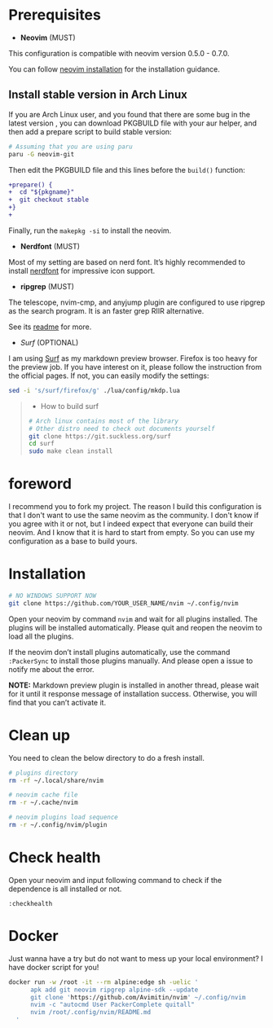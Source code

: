 # Prerequisites

* **Neovim** (MUST)

This configuration is compatible with neovim version 0.5.0 - 0.7.0.

You can follow
[neovim installation](https://github.com/neovim/neovim/wiki/Installing-Neovim)
for the installation guidance.

## Install stable version in Arch Linux

If you are Arch Linux user, and you found that there are some bug in the latest version
, you can download PKGBUILD file with your aur helper, and then add a prepare script to
build stable version:

```bash
# Assuming that you are using paru
paru -G neovim-git
```

Then edit the PKGBUILD file and this lines before the `build()` function:

```diff
+prepare() {
+  cd "${pkgname}"
+  git checkout stable
+}
+
```

Finally, run the `makepkg -si` to install the neovim.

* **Nerdfont** (MUST)

Most of my setting are based on nerd font. It’s highly recommended to
install [nerdfont](https://www.nerdfonts.com/font-downloads) for
impressive icon support.

* **ripgrep** (MUST)

The telescope, nvim-cmp, and anyjump plugin are configured to use ripgrep
as the search program. It is an faster grep RIIR alternative.

See its [readme](https://github.com/BurntSushi/ripgrep) for more.

* *Surf* (OPTIONAL)

I am using [Surf](https://surf.suckless.org/) as my markdown preview
browser. Firefox is too heavy for the preview job. If you have interest
on it, please follow the instruction from the official pages. If not,
you can easily modify the settings:

```bash
sed -i 's/surf/firefox/g' ./lua/config/mkdp.lua
```

> * How to build surf
>
> ```bash
> # Arch linux contains most of the library
> # Other distro need to check out documents yourself
> git clone https://git.suckless.org/surf
> cd surf
> sudo make clean install
> ```

# foreword

I recommend you to fork my project.
The reason I build this configuration is that I don't want to use the same neovim
as the community.
I don't know if you agree with it or not, but I indeed expect that everyone can build
their neovim.
And I know that it is hard to start from empty.
So you can use my configuration as a base to build yours.

# Installation

```bash
# NO WINDOWS SUPPORT NOW
git clone https://github.com/YOUR_USER_NAME/nvim ~/.config/nvim
```

Open your neovim by command `nvim` and wait for all plugins installed.
The plugins will be installed automatically. Please quit and reopen the
neovim to load all the plugins.

If the neovim don’t install plugins automatically, use the command
`:PackerSync` to install those plugins manually. And please open a issue
to notify me about the error.

**NOTE:** Markdown preview plugin is installed in another thread, please
wait for it until it response message of installation success.
Otherwise, you will find that you can’t activate it.

# Clean up

You need to clean the below directory to do a fresh install.

```bash
# plugins directory
rm -rf ~/.local/share/nvim

# neovim cache file
rm -r ~/.cache/nvim

# neovim plugins load sequence
rm -r ~/.config/nvim/plugin
```

# Check health

Open your neovim and input following command to check if the dependence
is all installed or not.

```text
:checkhealth
```

# Docker

Just wanna have a try but do not want to mess up your local environment?
I have docker script for you!

```bash
docker run -w /root -it --rm alpine:edge sh -uelic '
      apk add git neovim ripgrep alpine-sdk --update
      git clone 'https://github.com/Avimitin/nvim' ~/.config/nvim
      nvim -c "autocmd User PackerComplete quitall"
      nvim /root/.config/nvim/README.md
  '
```
